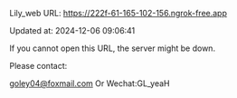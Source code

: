 Lily_web URL: https://222f-61-165-102-156.ngrok-free.app

Updated at: 2024-12-06 09:06:41

If you cannot open this URL, the server might be down.

Please contact: 

goley04@foxmail.com Or Wechat:GL_yeaH